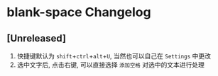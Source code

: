 <!-- Keep a Changelog guide -> https://keepachangelog.com -->

# blank-space Changelog

## [Unreleased]
1. 快捷键默认为 `shift`+`ctrl`+`alt`+`U`, 当然也可以自己在 `Settings` 中更改
2. 选中文字后, 点击右键, 可以直接选择 `添加空格` 对选中的文本进行处理
